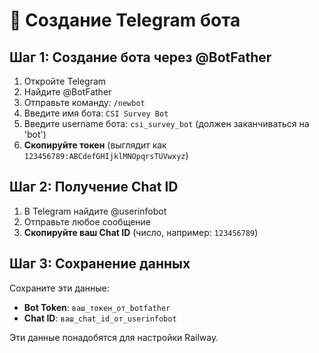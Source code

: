 # 🤖 Создание Telegram бота

## Шаг 1: Создание бота через @BotFather

1. Откройте Telegram
2. Найдите @BotFather
3. Отправьте команду: `/newbot`
4. Введите имя бота: `CSI Survey Bot`
5. Введите username бота: `csi_survey_bot` (должен заканчиваться на 'bot')
6. **Скопируйте токен** (выглядит как `123456789:ABCdefGHIjklMNOpqrsTUVwxyz`)

## Шаг 2: Получение Chat ID

1. В Telegram найдите @userinfobot
2. Отправьте любое сообщение
3. **Скопируйте ваш Chat ID** (число, например: `123456789`)

## Шаг 3: Сохранение данных

Сохраните эти данные:
- **Bot Token**: `ваш_токен_от_botfather`
- **Chat ID**: `ваш_chat_id_от_userinfobot`

Эти данные понадобятся для настройки Railway.


